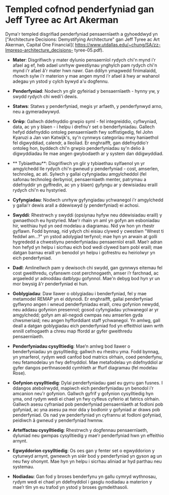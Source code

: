 # Templed cofnod penderfyniad gan Jeff Tyree ac Art Akerman

Dyma'r templed disgrifiad penderfyniad pensaernïaeth a gyhoeddwyd yn ["Architecture Decisions: Demystifying Architecture" gan Jeff Tyree ac Art Akerman, Capital One Financial]( https://www.utdallas.edu/~chung/SA/zz-Impreso-architecture_decisions- tyree-05.pdf).

* **Mater**: Disgrifiwch y mater dylunio pensaernïol rydych chi'n mynd i'r afael ag ef, heb adael unrhyw gwestiynau ynghylch pam rydych chi'n mynd i'r afael â'r mater hwn nawr. Gan ddilyn ymagwedd finimalaidd, rhowch sylw i'r materion y mae angen mynd i'r afael â hwy ar wahanol adegau yn ystod y cylch bywyd a'u dogfennu.

* **Penderfyniad**: Nodwch yn glir gyfeiriad y bensaernïaeth - hynny yw, y swydd rydych chi wedi'i dewis.

* **Statws**: Statws y penderfyniad, megis yr arfaeth, y penderfynwyd arno, neu a gymeradwywyd.

* **Grŵp**: Gallwch ddefnyddio grwpio syml - fel integreiddio, cyflwyniad, data, ac yn y blaen - i helpu i drefnu'r set o benderfyniadau. Gallech hefyd ddefnyddio ontoleg pensaernïaeth fwy soffistigedig, fel John Kyaruzi a Jan van Katwijk's, sy'n cynnwys categorïau mwy haniaethol fel digwyddiad, calendr, a lleoliad. Er enghraifft, gan ddefnyddio'r ontoleg hon, byddech chi'n grwpio penderfyniadau sy'n delio â digwyddiadau lle mae angen gwybodaeth ar y system dan ddigwyddiad.

* ** Tybiaethau**: Disgrifiwch yn glir y tybiaethau sylfaenol yn yr amgylchedd lle rydych chi'n gwneud y penderfyniad - cost, amserlen, technoleg, ac ati. Sylwch y gallai cyfyngiadau amgylcheddol (fel safonau technoleg derbyniol, pensaernïaeth menter, patrymau a ddefnyddir yn gyffredin, ac yn y blaen) gyfyngu ar y dewisiadau eraill rydych chi'n eu hystyried.

* **Cyfyngiadau**: Nodwch unrhyw gyfyngiadau ychwanegol i'r amgylchedd y gallai'r dewis arall a ddewiswyd (y penderfyniad) ei achosi.

* **Swyddi**: Rhestrwch y swyddi (opsiynau hyfyw neu ddewisiadau eraill) y gwnaethoch eu hystyried. Mae'r rhain yn aml yn gofyn am esboniadau hir, weithiau hyd yn oed modelau a diagramau. Nid yw hon yn rhestr gyflawn. Fodd bynnag, nid ydych chi eisiau clywed y cwestiwn "Wnest ti feddwl am...?" yn ystod adolygiad terfynol; mae hyn yn arwain at golli hygrededd a chwestiynu penderfyniadau pensaernïol eraill. Mae’r adran hon hefyd yn helpu i sicrhau eich bod wedi clywed barn pobl eraill; mae datgan barnau eraill yn benodol yn helpu i gofrestru eu heiriolwyr yn eich penderfyniad.

* **Dadl**: Amlinellwch pam y dewisoch chi swydd, gan gynnwys eitemau fel cost gweithredu, cyfanswm cost perchnogaeth, amser i’r farchnad, ac argaeledd yr adnoddau datblygu gofynnol. Mae'n debyg bod hyn yr un mor bwysig â'r penderfyniad ei hun.

* **Goblygiadau**: Daw llawer o oblygiadau i benderfyniad, fel y mae metamodel REMAP yn ei ddynodi. Er enghraifft, gallai penderfyniad gyflwyno angen i wneud penderfyniadau eraill, creu gofynion newydd, neu addasu gofynion presennol; gosod cyfyngiadau ychwanegol ar yr amgylchedd; gofyn am ail-negodi cwmpas neu amserlen gyda chwsmeriaid; neu angen hyfforddiant staff ychwanegol. Yn amlwg, gall deall a datgan goblygiadau eich penderfyniad fod yn effeithiol iawn wrth ennill cefnogaeth a chreu map ffordd ar gyfer gweithredu pensaernïaeth.

* **Penderfyniadau cysylltiedig**: Mae’n amlwg bod llawer o benderfyniadau yn gysylltiedig; gallwch eu rhestru yma. Fodd bynnag, yn ymarferol, rydym wedi canfod bod matrics olrhain, coed penderfynu, neu fetamodelau yn fwy defnyddiol. Mae metafodelau yn ddefnyddiol ar gyfer dangos perthnasoedd cymhleth ar ffurf diagramau (fel modelau Rose).

* **Gofynion cysylltiedig**: Dylai penderfyniadau gael eu gyrru gan fusnes. I ddangos atebolrwydd, mapiwch eich penderfyniadau yn benodol i'r amcanion neu'r gofynion. Gallwch gyfrif y gofynion cysylltiedig hyn yma, ond rydym wedi ei chael yn fwy cyfleus cyfeirio at fatrics olrhain. Gallwch asesu cyfraniad pob penderfyniad pensaernïaeth at fodloni pob gofyniad, ac yna asesu pa mor dda y bodlonir y gofyniad ar draws pob penderfyniad. Os nad yw penderfyniad yn cyfrannu at fodloni gofyniad, peidiwch â gwneud y penderfyniad hwnnw.

* **Arteffactau cysylltiedig**: Rhestrwch y dogfennau pensaernïaeth, dyluniad neu gwmpas cysylltiedig y mae'r penderfyniad hwn yn effeithio arnynt.

* **Egwyddorion cysylltiedig**: Os oes gan y fenter set o egwyddorion y cytunwyd arnynt, gwnewch yn siŵr bod y penderfyniad yn gyson ag un neu fwy ohonynt. Mae hyn yn helpu i sicrhau aliniad ar hyd parthau neu systemau.

* **Nodiadau**: Gan fod y broses benderfynu yn gallu cymryd wythnosau, rydym wedi ei chael yn ddefnyddiol i gasglu nodiadau a materion y mae’r tîm yn eu trafod yn ystod y broses gymdeithasoli.